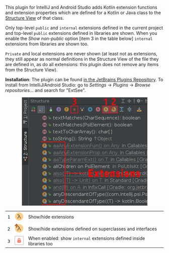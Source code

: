 This plugin for IntelliJ and Android Studio adds Kotlin extension functions and extension properties which are defined
for a Kotlin or Java class to the [Structure View](https://www.jetbrains.com/help/idea/structure-tool-window-file-structure-popup.html) 
of that class.

Only top-level `public` and `internal` extensions defined in the current project and top-level `public` 
extensions defined in libraries are shown. When you enable the _Show non-public_ option [item 3 in the table below] `internal` extensions from libraries are shown too.

`Private` and local extensions are never shown (at least not as extensions, they still appear as normal definitions in the
Structure View of the file they are defined in, as do all extensions: this plugin does not remove any items from the Structure View).

__Installation__: The plugin can be found [in the JetBrains Plugins Repository](https://plugins.jetbrains.com/plugin/10346). To install from IntelliJ/Android Studio: go to *Settings* -> *Plugins* -> *Browse repositories...* and search for "ExtSee". 

<div align="center">
<img src="images/image.png" />
</div>

|              |                                              |                      |
|--------------|----------------------------------------------|----------------------|
| <kbd>1</kbd> | ![extension](images/extensions.png)          | Show/hide extensions |
| <kbd>2</kbd> | ![inherited extension](images/inherited.png) | Show/hide extensions defined on superclasses and interfaces |
| <kbd>3</kbd> | ![lock](images/private_boxed.png)            | When enabled: show ``internal`` extensions defined inside libraries too |
